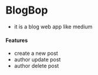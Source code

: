 # BlogBop

- it is a blog web app like medium

#### Features

- create a new post
- author update post
- author delete post
